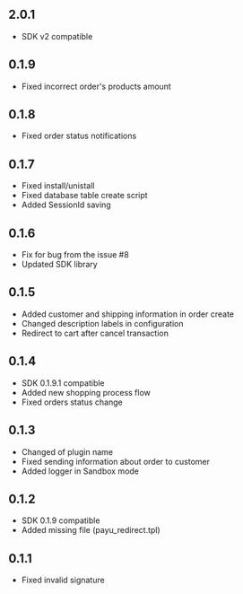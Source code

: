 ## 2.0.1
* SDK v2 compatible

## 0.1.9

* Fixed incorrect order's products amount

## 0.1.8

* Fixed order status notifications

## 0.1.7

* Fixed install/unistall
* Fixed database table create script
* Added SessionId saving

## 0.1.6

* Fix for bug from the issue #8
* Updated SDK library

## 0.1.5

* Added customer and shipping information in order create
* Changed description labels in configuration
* Redirect to cart after cancel transaction

## 0.1.4

* SDK 0.1.9.1 compatible
* Added new shopping process flow
* Fixed orders status change

## 0.1.3

* Changed of plugin name
* Fixed sending information about order to customer
* Added logger in Sandbox mode

## 0.1.2

* SDK 0.1.9 compatible
* Added missing file (payu_redirect.tpl)

## 0.1.1

* Fixed invalid signature
